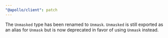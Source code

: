 ```yaml
---
"@apollo/client": patch
---
```


The `Unmasked` type has been renamed to `Unmask`. `Unmasked` is still exported as an alias for `Unmask` but is now deprecated in favor of using `Unmask` instead.
